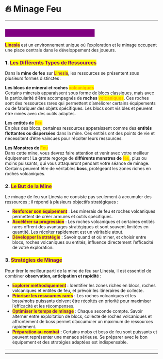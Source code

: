 # 🔥 Minage Feu

***

## <mark style="color:purple;background-color:purple;">Le Minage de Feu sur Linesia</mark>

<mark style="color:purple;">**Linesia**</mark> est un environnement unique où l’exploration et le minage occupent une place centrale dans le développement des joueurs.

### 1. <mark style="color:purple;">Les Différents Types de Ressources</mark>

Dans la **mine de feu** sur <mark style="color:purple;">Linesia</mark>, les ressources se présentent sous plusieurs formes distinctes :

**Les blocs de minerai et roches&#x20;**<mark style="color:orange;">**volcaniques**</mark>\
Certains minerais apparaissent sous forme de blocs classiques, mais avec la particularité d’être accompagnés de **roches&#x20;**<mark style="color:orange;">**volcaniques**</mark>. Ces roches sont des ressources rares qui permettent d’améliorer certains équipements ou de fabriquer des objets spécifiques. Les blocs sont visibles et peuvent être minés avec des outils adaptés.

**Les entités de&#x20;**<mark style="color:orange;">**Feu**</mark>\
En plus des blocs, certaines ressources apparaissent comme des **entités flottantes ou dispersées** dans la mine. Ces entités ont des points de vie et nécessitent d’être vaincues pour récolter leurs ressources.

**Les Monstres de&#x20;**<mark style="color:orange;">**Feu**</mark>\
Dans cette mine, vous devrez faire attention et venir avec votre meilleur équipement ! La grotte regorge de **différents monstres de&#x20;**<mark style="color:orange;">**feu**</mark>, plus ou moins puissants, qui vous attaqueront pendant votre séance de minage. Certains peuvent être de véritables **boss**, protégeant les zones riches en roches volcaniques.

### 2. <mark style="color:purple;">Le But de la Mine</mark>

Le minage de feu sur Linesia ne consiste pas seulement à accumuler des ressources ; il répond à plusieurs objectifs stratégiques :

* <mark style="color:purple;">**Renforcer son équipement**</mark> : Les minerais de feu et roches volcaniques permettent de créer armures et outils spécifiques.
* <mark style="color:purple;">**Accélérer sa progression**</mark> : Les roches volcaniques et certaines entités rares offrent des avantages stratégiques et sont souvent limitées en quantité. Les récolter rapidement est un véritable atout.
* <mark style="color:purple;">**Développer la stratégie**</mark> : Savoir quand et où miner, et choisir entre blocs, roches volcaniques ou entités, influence directement l’efficacité de votre exploration.

### 3. <mark style="color:purple;">Stratégies de Minage</mark>

Pour tirer le meilleur parti de la mine de feu sur Linesia, il est essentiel de combiner **observation, anticipation et rapidité** :

* <mark style="color:purple;">**Explorer méthodiquement**</mark> : Identifier les zones riches en blocs, roches volcaniques et entités de feu, et prévoir les itinéraires de collecte.
* <mark style="color:purple;">**Prioriser les ressources rares**</mark> : Les roches volcaniques et les boss/mobs puissants doivent être récoltés en priorité pour maximiser l’efficacité et les récompenses.
* <mark style="color:purple;">**Optimiser le temps de minage**</mark> : Chaque seconde compte. Savoir alterner entre exploitation de blocs, collecte de roches volcaniques et affrontement de boss permet d’accumuler un maximum de ressources rapidement.
* <mark style="color:purple;">**Préparation au combat**</mark> : Certains mobs et boss de feu sont puissants et peuvent représenter une menace sérieuse. Se préparer avec le bon équipement et des stratégies adaptées est indispensable.

***



***
